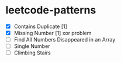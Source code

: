 # leetcode-patterns

- [x] Contains Duplicate [1]
- [x] Missing Number [1] xor problem
- [ ] Find All Numbers Disappeared in an Array
- [ ] Single Number
- [ ] Climbing Stairs
